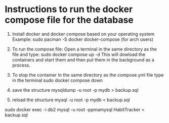 # Instructions to run the docker compose file for the database
1. Install docker and docker compose based on your operating system
Example: sudo pacman -S docker docker-compose (for arch users)

2. To run the compose file:
Open a terminal in the same directory as the file and type:
sudo docker compose up -d
This will dowload the containers and start them and then put them in the background as a process.

3. To stop the container
In the same directory as the compose.yml file type in the terminal
sudo docker compose down

4. save the structure
mysqldump -u root -p mydb > backup.sql

5. reload the structure
mysql -u root -p mydb < backup.sql

sudo docker exec -i db2 mysql -u root -ppmamysql HabitTracker < backup.sql
